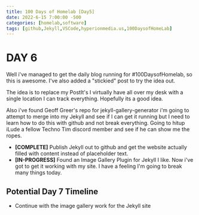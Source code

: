 ```yaml
---
title: 100 Days of Homelab [Day5]
date: 2022-6-15 7:00:00 -500
categories: [homelab,software]
tags: [github,Jekyll,VSCode,hyperionmedia.us,100DaysofHomeLab]
---
```


# DAY 6

Well i've managed to get the daily blog running for #100DaysofHomelab, so this is awesome.  I've also added a "stickied" post to try the idea out.

The idea is to replace my PostIt's I virtually have all over my desk with a single location I can track everything. Hopefully its a good idea.

Also i've found Geoff Greer\'s repo for jekyll-gallery-generator i'm going to attempt to merge into my Jekyll and see if I can get it running but I need to learn how to do this with github and not break everything.  Going to hitup iLude a fellow Techno Tim discord member and see if he can show me the ropes.

* **[COMPLETE]** Publish Jekyll out to github and get the website actually filled with content instead of placeholder text.
* **[IN-PROGRESS]** Found an Image Gallery Plugin for Jekyll I like.  Now i\'ve got to get it working with my site.  I have a feeling I\'m going to break many things today.

## Potential Day 7 Timeline
* Continue with the image gallery work for the Jekyll site